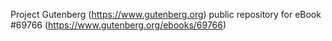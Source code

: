 Project Gutenberg (https://www.gutenberg.org) public repository for
eBook #69766 (https://www.gutenberg.org/ebooks/69766)
